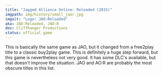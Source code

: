 ```yaml
---
title: "Jagged Alliance Online: Reloaded (2015)"
imgpath: img/history/small_jaor.jpg
imgalt: "Logo: JAO:Reloaded"
aka: JAO:Reloaded, JAO:R 
dev: Cliffhanger Productions 
status: official game 
---
```


This is basically the same game as JAO, but it changed from a free2play title to a classic buy2play game.
This is definitely a huge step forward, but this game is nevertheless not very good. It has some DLC's available, but that doesn't improve the situation. JAO and AO:R are probably the most obscure titles in this list.

